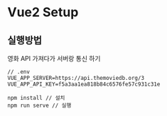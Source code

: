 # Vue2 Setup

## 실행방법
영화 API 가져다가 서버랑 통신 하기
```
// .env
VUE_APP_SERVER=https://api.themoviedb.org/3
VUE_APP_API_KEY=f5a3aa1ea818b84c6576fe57c931c31e
```
```
npm install // 설치
npm run serve // 실행
```